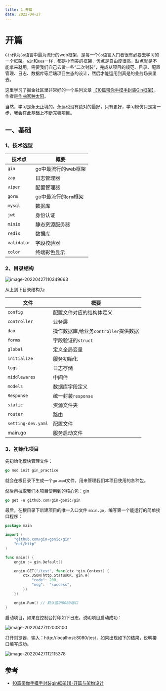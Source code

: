 ```yaml
---
title: 1.开篇
date: 2022-04-27
---
```


# 开篇

`Gin`作为`Go`语言中最为流行的web框架，是每一个`Go`语言入门者很有必要去学习的一个框架。`Gin`和`Koa`一样，都是小而美的框架，优点是自由度很高，缺点就是不能拿来就用，需要我们自己去做一些“二次封装”，完成从项目的规范、目录、配置管理、日志、数据库等后端项目生态的设计，然后才能运用到真是的业务场景里去。

这里学习了掘金社区里非常好的一个系列文章 [【10篇带你手摸手封装Gin框架】](https://juejin.cn/post/6970678168860491784)，作者是[作曲家种太阳](https://juejin.cn/post/6970678168860491784)。

当然，学习是永无止境的，永远也没有绝对的最好，只有更好，学习模仿只是第一步，我会在此基础上不断完善项目。



## 一、基础

### 1、技术选型

| 技术点      | 概要                  |
| ----------- | --------------------- |
| `gin`       | go中最流行的web框架   |
| `zap`       | 日志管理器            |
| `viper`     | 配置管理器            |
| `gorm`      | go中最流行的`orm`框架 |
| `mysql`     | 数据库                |
| `jwt`       | 身份认证              |
| `minio`     | 静态资源服务器        |
| `redis`     | 数据库                |
| `validator` | 字段校验器            |
| `color`     | 终端彩色显示          |

### 2、目录结构

![image-20220427110349663](https://ian-kevin.oss-cn-beijing.aliyuncs.com/img/image-20220427110349663.png)

从上到下目录结构为:

| 文件               | 概要                                  |
| ------------------ | ------------------------------------- |
| `config`           | 配置文件对应的结构体定义              |
| `controller`       | 业务层                                |
| `dao`              | 操作数据库,给业务`controller`提供数据 |
| `forms`            | 字段验证的`struct`                    |
| `global`           | 定义全局变量                          |
| `initialize`       | 服务初始化                            |
| `logs`             | 日志存储                              |
| `middlewares`      | 中间件                                |
| `models`           | 数据库字段定义                        |
| `Response`         | 统一封装`response`                    |
| `static`           | 资源文件夹                            |
| `router`           | 路由                                  |
| `setting-dev.yaml` | 配置文件                              |
| main.go            | 服务启动文件                          |

### 3、初始化项目

先初始化模块管理文件：

```go
go mod init gin_practice
```

就会在根目录下生成一个`go.mod`文件，用来管理我们本项目使用的各种包。



然后再拉取我们本项目使用到的核心包：gin

```go
go get -u github.com/gin-gonic/gin
```



最后，在根目录下新建项目的唯一入口文件 `main.go`，编写第一个能运行的简单接口程序：

```go
package main

import (
	"github.com/gin-gonic/gin"
	"net/http"
)

func main() {
	engin := gin.Default()

	engin.GET("/test", func(ctx *gin.Context) {
		ctx.JSON(http.StatusOK, gin.H{
			"code": 200,
			"msg":  "success",
		})
	})

	engin.Run() // 默认监听8080端口
}
```

启动项目，如果在控制台打印如下日志，说明项目启动成功：

![image-20220427112008100](https://ian-kevin.oss-cn-beijing.aliyuncs.com/img/image-20220427112008100.png)

打开浏览器，输入：http://localhost:8080/test，如果出现如下的结果，说明接口编写成功。

![image-20220427112115378](https://ian-kevin.oss-cn-beijing.aliyuncs.com/img/image-20220427112115378.png)





## 参考

- [10篇带你手摸手封装gin框架(1)-开篇与架构设计](https://link.juejin.cn/?target=url)
